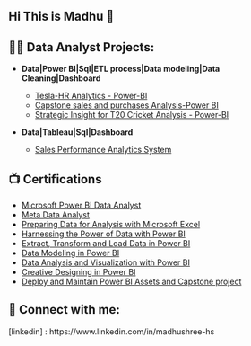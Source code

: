 ## Hi This is Madhu 👋

<h2>👨‍💻 Data Analyst Projects:</h2>   

- <b>Data|Power BI|Sql|ETL process|Data modeling|Data Cleaning|Dashboard</b>
  - [Tesla-HR Analytics - Power-BI](https://github.com/Madhushree-HS/Tesla-HR-Analytics---Power-BI)
  - [Capstone sales and purchases Analysis-Power BI](https://github.com/Madhushree-HS/Capstone-sales-and-purchases-Analysis---Power-BI)
  - [Strategic Insight for T20 Cricket Analysis - Power-BI](https://github.com/Madhushree-HS/Strategic-Insights-for-T20-Cricket-Analysis---Power-BI)
 
- <b>Data|Tableau|Sql|Dashboard</b>
  - [ Sales Performance Analytics System](https://github.com/Madhushree-HS/Sales_Insight_Tableau_Dashboard)

<h2>📺 Certifications</h2>

- [Microsoft Power BI Data Analyst](https://coursera.org/verify/professional-cert/Z290VBP0AZCV)
- [Meta Data Analyst](https://coursera.org/verify/professional-cert/3VA0IM6XIRVA)
- [Preparing Data for Analysis with Microsoft Excel](https://coursera.org/verify/7X80FZAHPGOH)
- [Harnessing the Power of Data with Power BI](https://coursera.org/verify/SVUDI0WLRP45)
- [ Extract, Transform and Load Data in Power BI](https://coursera.org/verify/SIZUZNYZTQP2)
- [Data Modeling in Power BI](https://coursera.org/verify/MGVI57O1V32W)
- [ Data Analysis and Visualization with Power BI](https://coursera.org/verify/1IC8P60L2D40)
- [Creative Designing in Power BI](https://coursera.org/verify/S4U1ICZZ6UMX)
- [Deploy and Maintain Power BI Assets and Capstone project](https://coursera.org/verify/B5179WBV5U0R)

<h2> 🤳 Connect with me:</h2>
[linkedin]
: https://www.linkedin.com/in/madhushree-hs

